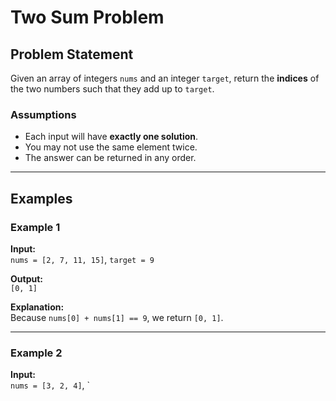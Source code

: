 # Two Sum Problem

## Problem Statement

Given an array of integers `nums` and an integer `target`, return the **indices** of the two numbers such that they add up to `target`.

### Assumptions
- Each input will have **exactly one solution**.
- You may not use the same element twice.
- The answer can be returned in any order.

---

## Examples

### Example 1
**Input:**  
`nums = [2, 7, 11, 15]`, `target = 9`  

**Output:**  
`[0, 1]`  

**Explanation:**  
Because `nums[0] + nums[1] == 9`, we return `[0, 1]`.

---

### Example 2
**Input:**  
`nums = [3, 2, 4]`, `
